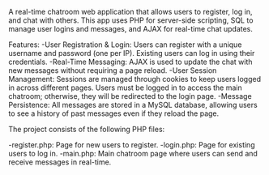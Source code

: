 A real-time chatroom web application that allows users to register, log in, and chat with others. This app uses PHP for server-side scripting, SQL to manage user logins and messages, and AJAX for real-time chat updates.

Features:
-User Registration & Login: Users can register with a unique username and password (one per IP). Existing users can log in using their credentials.
-Real-Time Messaging: AJAX is used to update the chat with new messages without requiring a page reload.
-User Session Management: Sessions are managed through cookies to keep users logged in across different pages. Users must be logged in to access the main chatroom; otherwise, they will be redirected to the login page.
-Message Persistence: All messages are stored in a MySQL database, allowing users to see a history of past messages even if they reload the page.

The project consists of the following PHP files:

-register.php: Page for new users to register.
-login.php: Page for existing users to log in.
-main.php: Main chatroom page where users can send and receive messages in real-time.
